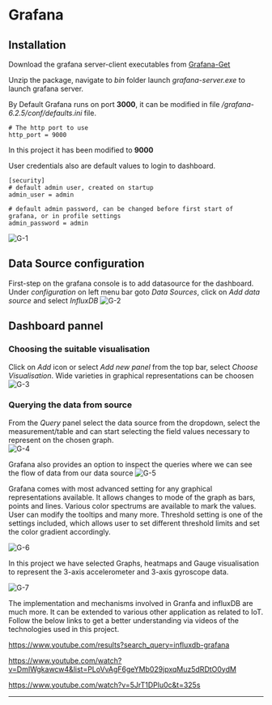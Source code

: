 # Grafana

## Installation

Download the grafana server-client executables from [Grafana-Get]

Unzip the package, navigate to _bin_ folder launch _grafana-server.exe_ to launch grafana server.

By Default Grafana runs on port **3000**, it can be modified in file _/grafana-6.2.5/conf/defaults.ini_ file. 
```
# The http port to use
http_port = 9000
```
In this project it has been modified to **9000**

User credentials also are default values to login to dashboard.
```
[security]
# default admin user, created on startup
admin_user = admin

# default admin password, can be changed before first start of grafana, or in profile settings
admin_password = admin
```
![G-1]

## Data Source configuration

First-step on the grafana console is to add datasource for the dashboard.
Under _configuration_ on left menu bar goto _Data Sources_, click on _Add data source_ and select _InfluxDB_
![G-2]

## Dashboard pannel

### Choosing the suitable visualisation
Click on _Add_ icon or select _Add new panel_ from the top bar, select _Choose Visualisation_. Wide varieties in graphical representations can be choosen 
![G-3]

### Querying the data from source
From the _Query_ panel select the data source from the dropdown, select the measurement/table and can start selecting the field values necessary to represent on the chosen graph.  
![G-4]

Grafana also provides an option to inspect the queries where we can see the flow of data from our data source
![G-5]

Grafana comes with most advanced setting for any graphical representations available. It allows changes to mode of the graph as bars, points and lines. Various color spectrums are available to mark the values. User can modify the tooltips and many more. 
Threshold setting is one of the settings included, which allows user to set different threshold limits and set the color gradient accordingly.

![G-6]

In this project we have selected Graphs, heatmaps and Gauge visualisation to represent the 3-axis accelerometer and 3-axis
gyroscope data.

![G-7]

The implementation and mechanisms involved in Granfa and influxDB are much more. It can be extended to various other application as related to IoT. Follow the below links to get a better understanding via videos of the technologies used in this project.

https://www.youtube.com/results?search_query=influxdb-grafana

https://www.youtube.com/watch?v=DmIWgkawcw4&list=PLoVvAgF6geYMb029jpxqMuz5dRDtO0ydM

https://www.youtube.com/watch?v=5JrT1DPlu0c&t=325s

----


[//]: # (These are reference links used in the body of this note and get stripped out when the markdown processor does its job. There is no need to format nicely because it shouldn't be seen. Thanks SO - http://stackoverflow.com/questions/4823468/store-comments-in-markdown-syntax)


   [Grafana-Get]: <https://grafana.com/get>
   [G-1]: <https://user-images.githubusercontent.com/10976047/62005750-116aaf00-b138-11e9-9b6d-7bc7de31ff94.PNG>
   [G-2]: <https://user-images.githubusercontent.com/10976047/62005834-43304580-b139-11e9-8c94-ac3bbb60699e.PNG>
   [G-3]: <https://user-images.githubusercontent.com/10976047/62005882-e719f100-b139-11e9-8812-70d087a76098.PNG>
   [G-4]: <https://user-images.githubusercontent.com/10976047/62005961-be462b80-b13a-11e9-9ba8-947f467e5e29.png>
   [G-5]: <https://user-images.githubusercontent.com/10976047/62005984-0402f400-b13b-11e9-9a6b-d47c1368173a.PNG>
   [G-6]: <https://user-images.githubusercontent.com/10976047/62006070-26494180-b13c-11e9-9442-33cf34b98224.PNG>
   [G-7]: <https://user-images.githubusercontent.com/10976047/62006167-63620380-b13d-11e9-9e10-35bca3e3127f.PNG>
   [jQuery]: <http://jquery.com>
   [@tjholowaychuk]: <http://twitter.com/tjholowaychuk>
   [express]: <http://expressjs.com>
   [AngularJS]: <http://angularjs.org>
   [Gulp]: <http://gulpjs.com>

   [PlDb]: <https://github.com/joemccann/dillinger/tree/master/plugins/dropbox/README.md>
   [PlGh]: <https://github.com/joemccann/dillinger/tree/master/plugins/github/README.md>
   [PlGd]: <https://github.com/joemccann/dillinger/tree/master/plugins/googledrive/README.md>
   [PlOd]: <https://github.com/joemccann/dillinger/tree/master/plugins/onedrive/README.md>
   [PlMe]: <https://github.com/joemccann/dillinger/tree/master/plugins/medium/README.md>
   [PlGa]: <https://github.com/RahulHP/dillinger/blob/master/plugins/googleanalytics/README.md>
